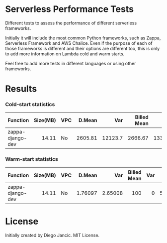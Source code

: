 # Serverless Performance Tests

Different tests to assess the performance of different serverless frameworks.

Initially it will include the most common Python frameworks, such as Zappa, Serverless Framework and AWS Chalice. Even if the purpose of each of those frameworks is different and their options are different too, this is only to add more information on Lambda cold and warm starts.

Feel free to add more tests in different languages or using other frameworks.


# Results

### Cold-start statistics


| Function         |   Size(MB) | VPC   |   D.Mean |     Var |   Billed Mean |     Var |   Mem Mean |   Var |
|:-----------------|-----------:|:------|---------:|--------:|--------------:|--------:|-----------:|------:|
| zappa-django-dev |      14.11 | No    |  2605.81 | 12123.7 |       2666.67 | 13333.3 |         61 |     0 |


### Warm-start statistics

| Function         |   Size(MB) | VPC   |   D.Mean |     Var |   Billed Mean |   Var |   Mem Mean |     Var |
|:-----------------|-----------:|:------|---------:|--------:|--------------:|------:|-----------:|--------:|
| zappa-django-dev |      14.11 | No    |  1.76097 | 2.65008 |           100 |     0 |    58.4839 | 9.05806 |


# License

Initially created by Diego Jancic. MIT License.
